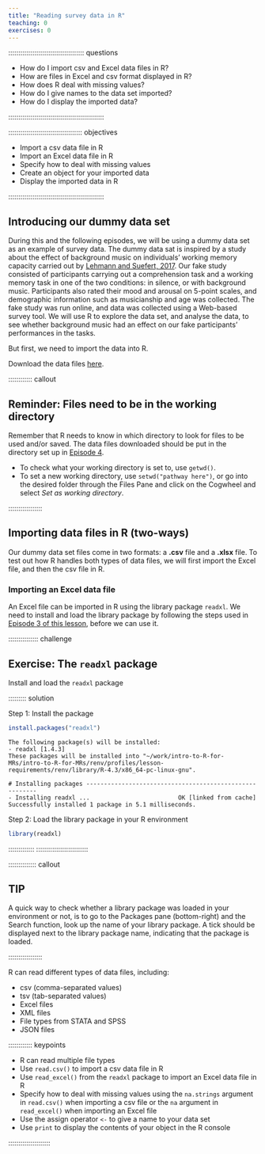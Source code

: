 ```yaml
---
title: "Reading survey data in R"
teaching: 0
exercises: 0
---
```


:::::::::::::::::::::::::::::::::::::: questions 

- How do I import csv and Excel data files in R?
- How are files in Excel and csv format displayed in R?
- How does R deal with missing values?
- How do I give names to the data set imported?
- How do I display the imported data?

::::::::::::::::::::::::::::::::::::::::::::::::

::::::::::::::::::::::::::::::::::::: objectives

- Import a csv data file in R
- Import an Excel data file in R
- Specify how to deal with missing values
- Create an object for your imported data
- Display the imported data in R

::::::::::::::::::::::::::::::::::::::::::::::::

## Introducing our dummy data set 
During this and the following episodes, we will be using a dummy data set as an example of survey data. The dummy data sat is inspired by a study about the effect of background music on individuals’ working memory capacity carried out by [Lehmann and Suefert, 2017](https://www.frontiersin.org/journals/psychology/articles/10.3389/fpsyg.2017.01902/full). Our fake study consisted of  participants carrying out a comprehension task and a working memory task in one of the two conditions: in silence, or with background music. Participants also rated their mood and arousal on 5-point scales, and demographic information such as musicianship and age was collected. The fake study was run online, and data was collected using a Web-based survey tool. We will use R to explore the data set, and analyse the data, to see whether background music had an effect on our fake participants’ performances in the tasks.

But first, we need to import the data into R. 

Download the data files [here](https://drive.google.com/drive/folders/18bMh1zofsAdbwdsm7NwzsELXPBwYoUn9?usp=share_link). 

:::::::::::: callout
## Reminder: Files need to be in the working directory
    
Remember that R needs to know in which directory to look for files to be used and/or saved. The data files downloaded should be put in the directory set up in [Episode 4](https://acceleratingdigitalskills.github.io/intro-to-R-for-MRs/creating-directory-structure.html). 

+ To check what your working directory is set to, use `getwd()`.
+ To set a new working directory, use `setwd("pathway here")`, or go into the desired folder through the Files Pane and click on the Cogwheel and select *Set as working directory*.

:::::::::::::::::

## Importing data files in R (two-ways)

Our dummy data set files come in two formats: a **.csv** file and a **.xlsx** file. To test out how R handles both types of data files, we will first import the Excel file, and then the csv file in R. 

### Importing an Excel data file

An Excel file can be imported in R using the library package `readxl`. We need to install and load the library package by following the steps used in [Episode 3 of this lesson](https://acceleratingdigitalskills.github.io/intro-to-R-for-MRs/getting-started-with-R.html), before we can use it. 

::::::::::::::: challenge
## Exercise: The `readxl` package

Install and load the `readxl` package

::::::::: solution 

Step 1: Install the package


```r
install.packages("readxl")
```

```{.output}
The following package(s) will be installed:
- readxl [1.4.3]
These packages will be installed into "~/work/intro-to-R-for-MRs/intro-to-R-for-MRs/renv/profiles/lesson-requirements/renv/library/R-4.3/x86_64-pc-linux-gnu".

# Installing packages --------------------------------------------------------
- Installing readxl ...                         OK [linked from cache]
Successfully installed 1 package in 5.1 milliseconds.
```

Step 2: Load the library package in your R environment


```r
library(readxl)
```

:::::::::::::
::::::::::::::::::::::::::

:::::::::::::: callout
## TIP

A quick way to check whether a library package was loaded in your environment or not, is to go to the Packages pane (bottom-right) and the Search function, look up the name of your library package. A tick should be displayed next to the library package name, indicating that the package is loaded.

:::::::::::::::::



R can read different types of data files, including:
- csv (comma-separated values) 
- tsv (tab-separated values)
- Excel files
- XML files
- File types from STATA and SPSS 
- JSON files 


:::::::::::: keypoints

- R can read multiple file types
- Use `read.csv()` to import a csv data file in R
- Use `read_excel()` from the `readxl` package to import an Excel data file in R
- Specify how to deal with missing values using the `na.strings` argument in `read.csv()` when importing a csv file or the `na` argument in `read_excel()` when importing an Excel file
- Use the assign operator `<-` to give a name to your data set
- Use `print` to display the contents of your object in the R console

:::::::::::::::::::::
